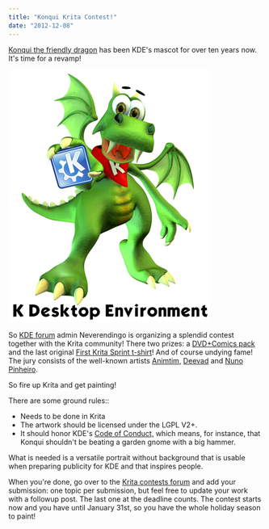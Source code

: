 ```yaml
---
title: "Konqui Krita Contest!"
date: "2012-12-08"
---
```


[Konqui the friendly dragon](http://en.wikipedia.org/wiki/Konqui) has been KDE's mascot for over ten years now. It's time for a revamp!

![](images/konqi-klogo-official-400x500.png)

So [KDE forum](http://forum.kde.org) admin Neverendingo is organizing a splendid contest together with the Krita community! There two prizes: a [DVD+Comics pack](http://krita.org/component/content/article/1-krita-informations/104-training-dvd-01-comics-with-krita) and the last original [First Krita Sprint t-shirt](http://rempt.xs4all.nl/fading/index.cgi/hacking/krita/hackathon-1.html)! And of course undying fame! The jury consists of the well-known artists [Animtim](http://www.timotheegiet.com/), [Deevad](http://davidrevoy.com) and [Nuno Pinheiro](http://pinheiro-kde.blogspot.nl/).

So fire up Krita and get painting!

There are some ground rules::

- Needs to be done in Krita
- The artwork should be licensed under the LGPL V2+.
- It should honor KDE's [Code of Conduct,](http://www.kde.org/code-of-conduct/) which means, for instance, that Konqui shouldn't be beating a garden gnome with a big hammer.

What is needed is a versatile portrait without background that is usable when preparing publicity for KDE and that inspires people.

When you're done, go over to the [Krita contests forum](http://forum.kde.org/viewforum.php?f=254) and add your submission: one topic per submission, but feel free to update your work with a followup post. The last one at the deadline counts. The contest starts now and you have until January 31st, so you have the whole holiday season to paint!

